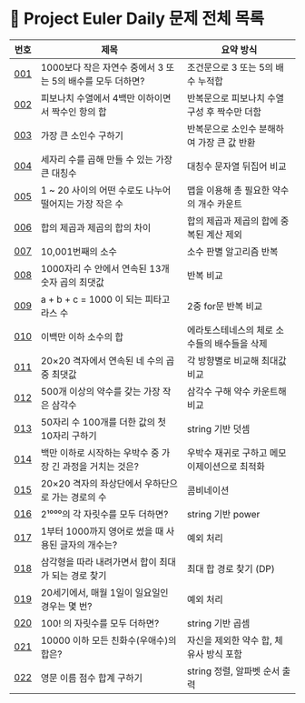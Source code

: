 # 🧩 Project Euler Daily 문제 전체 목록

| 번호 | 제목 | 요약 방식 |
|------|------|-----------|
| [001](./001/README.md) | 1000보다 작은 자연수 중에서 3 또는 5의 배수를 모두 더하면? | 조건문으로 3 또는 5의 배수 누적합 |
| [002](./002/README.md) | 피보나치 수열에서 4백만 이하이면서 짝수인 항의 합 | 반복문으로 피보나치 수열 구성 후 짝수만 더함 |
| [003](./003/README.md) | 가장 큰 소인수 구하기 | 반복문으로 소인수 분해하여 가장 큰 값 반환 |
| [004](./004/README.md) | 세자리 수를 곱해 만들 수 있는 가장 큰 대칭수 | 대칭수 문자열 뒤집어 비교 |
| [005](./005/README.md) | 1 ~ 20 사이의 어떤 수로도 나누어 떨어지는 가장 작은 수 | 맵을 이용해 총 필요한 약수의 개수 카운트 |
| [006](./006/README.md) | 합의 제곱과 제곱의 합의 차이 | 합의 제곱과 제곱의 합에 중복된 계산 제외 |
| [007](./007/README.md) | 10,001번째의 소수 | 소수 판별 알고리즘 반복 |
| [008](./008/README.md) | 1000자리 수 안에서 연속된 13개 숫자 곱의 최댓값 | 반복 비교 |
| [009](./009/README.md) | a + b + c = 1000 이 되는 피타고라스 수 | 2중 for문 반복 비교 |
| [010](./010/README.md) | 이백만 이하 소수의 합 | 에라토스테네스의 체로 소수들의 배수들을 삭제 |
| [011](./011/README.md) | 20×20 격자에서 연속된 네 수의 곱 중 최댓값 | 각 방향별로 비교해 최대값 비교 |
| [012](./012/README.md) | 500개 이상의 약수를 갖는 가장 작은 삼각수 | 삼각수 구해 약수 카운트해 비교 |
| [013](./013/README.md) | 50자리 수 100개를 더한 값의 첫 10자리 구하기 | string 기반 덧셈 |
| [014](./014/README.md) | 백만 이하로 시작하는 우박수 중 가장 긴 과정을 거치는 것은? | 우박수 재귀로 구하고 메모이제이션으로 최적화 |
| [015](./015/README.md) | 20×20 격자의 좌상단에서 우하단으로 가는 경로의 수 | 콤비네이션 |
| [016](./016/README.md) | 2¹⁰⁰⁰의 각 자릿수를 모두 더하면? | string 기반 power |
| [017](./017/README.md) | 1부터 1000까지 영어로 썼을 때 사용된 글자의 개수는? | 예외 처리 |
| [018](./018/README.md) | 삼각형을 따라 내려가면서 합이 최대가 되는 경로 찾기 | 최대 합 경로 찾기 (DP) |
| [019](./019/README.md) | 20세기에서, 매월 1일이 일요일인 경우는 몇 번? | 예외 처리 |
| [020](./020/README.md) | 100! 의 자릿수를 모두 더하면? | string 기반 곱셈 |
| [021](./021/README.md) | 10000 이하 모든 친화수(우애수)의 합은? | 자신을 제외한 약수 합, 체 유사 방식 포함 | 
| [022](./022/README.md) | 영문 이름 점수 합계 구하기 | string 정렬, 알파벳 순서 출력 | 
